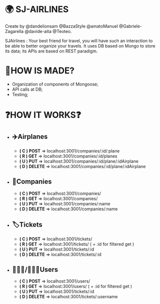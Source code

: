 ﻿# 🌍 SJ-AIRLINES
Create by @dandelionsam @BazzaStyle @amatoManuel @Gabriele-Zagarella @davide-aita @Teoteo.

SJAirlines : Your best friend for travel, you will have such an interaction to be able to better organize your travels. It uses DB based on Mongo to store its data; its APIs are based on REST paradigm.

# 🔧HOW IS MADE?

 - Organization of components of Mongoose;
 - API calls at DB;
 - Testing;

# ❓HOW IT WORKS❓
 - ## ✈️Airplanes
	 -  **( C )	POST** => localhost:3001/companies/:id/:plane
	 - **( R )	   GET** => localhost:3001/companies/:id/planes
	 -  **( U ) PUT** => localhost:3001/companies/:id/plane/:idAirplane
   -  **( D ) DELETE** => localhost:3001/companies/:id/plane/:idAirplane

 - ##  🏢Companies
	 -  **( C )	POST** => localhost:3001/companies/
	 - **( R )	   GET** => localhost:3001/companies/
	 -  **( U ) PUT** => localhost:3001/companies/:name
   -  **( D ) DELETE** => localhost:3001/companies/:name


 - ##   🏷Tickets
	 -  **( C )	POST** => localhost:3001/tickets/
	 - **( R )	   GET** => localhost:3001/tickets/ ( + :id for filtered get )
	 -  **( U ) PUT** => localhost:3001/tickets/:id
   -  **( D ) DELETE** => localhost:3001/tickets/:id


 - ##   🙎🏼‍♂️/🙍🏼‍♀️Users
	 -  **( C )	POST** => localhost:3001/users/
	 - **( R )	   GET** => localhost:3001/users/ ( + :id for filtered get )
	 -  **( U ) PUT** => localhost:3001/tickets/:id
   -  **( D ) DELETE** => localhost:3001/tickets/:username
